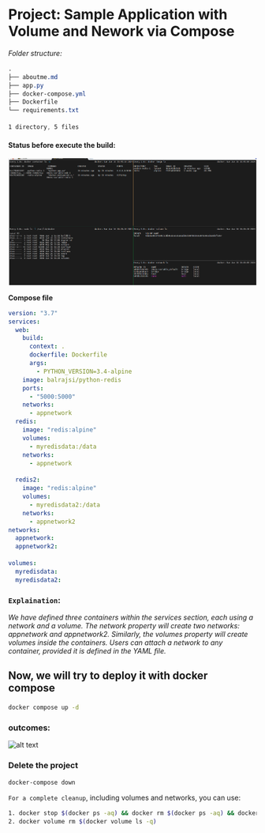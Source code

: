 # Project: Sample Application with Volume and Nework via Compose
*Folder structure:*
```css
.
├── aboutme.md
├── app.py
├── docker-compose.yml
├── Dockerfile
└── requirements.txt

1 directory, 5 files
```
#### Status before execute the build:
![alt text](image.png)

__Compose file__ 

```yml
version: "3.7"
services:
  web:
    build:
      context: .
      dockerfile: Dockerfile
      args:
        - PYTHON_VERSION=3.4-alpine
    image: balrajsi/python-redis
    ports:
      - "5000:5000"
    networks:
      - appnetwork
  redis:
    image: "redis:alpine"
    volumes:
      - myredisdata:/data
    networks:
      - appnetwork

  redis2:
    image: "redis:alpine"
    volumes:
      - myredisdata2:/data
    networks:
      - appnetwork2
networks:
  appnetwork:
  appnetwork2:

volumes:
  myredisdata:
  myredisdata2:
```
### ```Explaination```: 
*We have defined three containers within the services section, each using a network and a volume. The network property will create two networks: appnetwork and appnetwork2. Similarly, the volumes property will create volumes inside the containers. Users can attach a network to any container, provided it is defined in the YAML file.*

## Now, we will try to deploy it with docker compose

```bash
docker compose up -d
```                                                                                
### outcomes:
![alt text](image-1.png)

### Delete the project
```bash
docker-compose down
```
```For a complete cleanup```, including volumes and networks, you can use:
```bash
1. docker stop $(docker ps -aq) && docker rm $(docker ps -aq) && docker rmi $(docker images -q) && docker volume prune -f && docker network prune -f
2. docker volume rm $(docker volume ls -q)
```